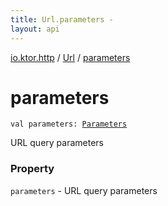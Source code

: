 ```yaml
---
title: Url.parameters - 
layout: api
---
```


<div class='api-docs-breadcrumbs'><a href="../index.html">io.ktor.http</a> / <a href="index.html">Url</a> / <a href="./parameters.html">parameters</a></div>

# parameters

<div class="signature"><code><span class="keyword">val </span><span class="identifier">parameters</span><span class="symbol">: </span><a href="../-parameters/index.html"><span class="identifier">Parameters</span></a></code></div>

URL query parameters

### Property

<code>parameters</code> - URL query parameters